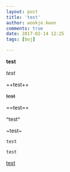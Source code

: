 ```yaml
---
layout: post
title: 'test'
author: wookje.kwon
comments: true
date: 2017-02-14 12:25
tags: [boj]

---
```


**test**

*test*

++test++

~~test~~

==test==

^test^

~test~

`test`

```
test
```

[test](www.naver.com)